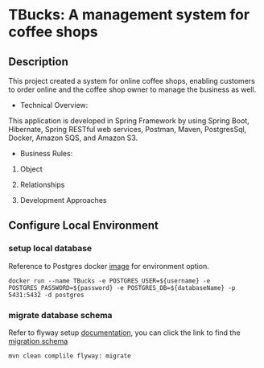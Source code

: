 # TBucks: A management system for coffee shops

## Description
This project created a system for online coffee shops, enabling customers to order online
and the coffee shop owner to manage the business as well.

* Technical Overview:

This application is developed in Spring Framework by using Spring Boot, Hibernate, Spring RESTful web services, Postman, Maven, PostgresSql, Docker, Amazon SQS, and Amazon S3.

* Business Rules:

1. Object

1. Relationships

1. Development Approaches


## Configure Local Environment
### setup local database
Reference to Postgres docker [image](https://hub.docker.com/_/postgres) for environment option.
```
docker run --name TBucks -e POSTGRES_USER=${username} -e POSTGRES_PASSWORD=${password} -e POSTGRES_DB=${databaseName} -p 5431:5432 -d postgres
```
### migrate database schema
Refer to flyway setup [documentation](https://flywaydb.org/documentation/), you can click the link to find the [migration schema](mvc/src/main/resources/db/migration)

    mvn clean complile flyway: migrate